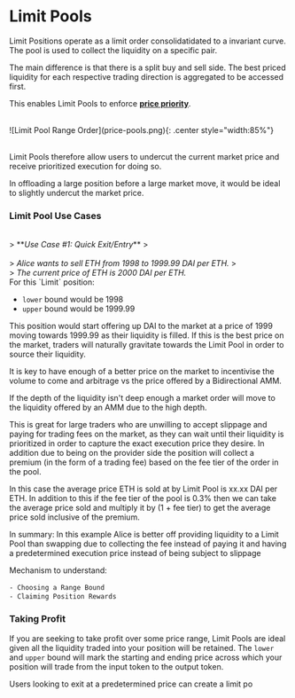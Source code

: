 # Limit Pools

Limit Positions operate as a limit order consolidatidated to a invariant curve. The pool is used to collect the liquidity on a specific pair.</br>

The main difference is that there is a split buy and sell side. 
The best priced liquidity for each respective trading direction is aggregated to be accessed first.

This enables Limit Pools to enforce [**price priority**](/docs/overview/glossary/#price-priority).

</br>
![Limit Pool Range Order](price-pools.png){: .center style="width:85%"}
</br></br>

Limit Pools therefore allow users to undercut the current market price and receive prioritized execution for doing so.

In offloading a large position before a large market move, it would be ideal to slightly undercut the market price.

### **Limit Pool Use Cases**

</br>
> **<em>Use Case #1: Quick Exit/Entry</em>**
> </br></br>
> <em>Alice wants to sell ETH from 1998 to 1999.99 DAI per ETH.</em>
> </br>
> <em>The current price of ETH is 2000 DAI per ETH.</em>

</br>
For this `Limit` position:

* `lower` bound would be 1998
* `upper` bound would be 1999.99

This position would start offering up DAI to the market at a price of 1999 moving towards 1999.99 as their liquidity is filled.
If this is the best price on the market, traders will naturally gravitate towards the Limit Pool in order to source their liquidity.

It is key to have enough of a better price on the market to incentivise the volume to come and arbitrage vs the price offered by a Bidirectional AMM.

If the depth of the liquidity isn't deep enough a market order will move to the liquidity offered by an AMM due to the high depth. 

This is great for large traders who are unwilling to accept slippage and paying for trading fees on the market, as they can wait until their liquidity is prioritized in order to capture the exact execution price they desire. In addition due to being on the provider side the position will collect a premium (in the form of a trading fee) based on the fee tier of the order in the pool.

In this case the average price ETH is sold at by Limit Pool is xx.xx DAI per ETH. In addition to this if the fee tier of the pool is 0.3% then we can take the average price sold and multiply it by (1 + fee tier) to get the average price sold inclusive of the premium. 

In summary: In this example Alice is better off providing liquidity to a Limit Pool than swapping due to collecting the fee instead of paying it and having a predetermined execution price instead of being subject to slippage


Mechanism to understand:
```
- Choosing a Range Bound
- Claiming Position Rewards
```


### Taking Profit
<!-- add subtext below image -->
If you are seeking to take profit over some price range, Limit Pools are ideal given all the liquidity traded into your position will be retained. The `lower` and `upper` bound will mark the starting and ending price across which your position will trade from the input token to the output token.

Users looking to exit at a predetermined price can create a limit po


<br/><br/>